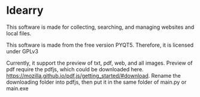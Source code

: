 # Idearry
This software is made for collecting, searching, and managing websites and local files.

This software is made from the free version PYQT5. Therefore, it is licensed under GPLv3

Currently, it support the preview of txt, pdf, web, and all images.
Preview of pdf require the pdfjs, which could be downloaded here. https://mozilla.github.io/pdf.js/getting_started/#download. Rename the downloading folder into pdfjs, then put it in the same folder of main.py or main.exe
